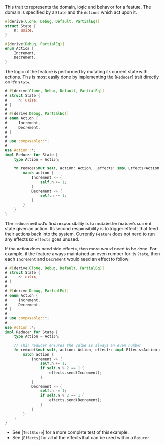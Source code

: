 This trait to represents the domain, logic and behavior for a feature. The domain is specified by a `State` and the `Actions` which act upon it.

```rust
#[derive(Clone, Debug, Default, PartialEq)]
struct State {
    n: usize,
}

#[derive(Debug, PartialEq)]
enum Action {
    Increment,
    Decrement,
}
```

The logic of the feature is performed by mutating its current state with actions. This is most easily done by implementing the [`Reducer`] trait directly on it’s `State`.

```rust
# #[derive(Clone, Debug, Default, PartialEq)]
# struct State {
#     n: usize,
# }
# 
# #[derive(Debug, PartialEq)]
# enum Action {
#     Increment,
#     Decrement,
# }
# 
# use composable::*;
#
use Action::*;
impl Reducer for State {
    type Action = Action;

    fn reduce(&mut self, action: Action, _effects: impl Effects<Action = Action>) {
        match action {
            Increment => {
                self.n += 1;
            }
            Decrement => {
                self.n -= 1;
            }
        }
    }
}
```

The `reduce` method’s first responsibility is to mutate the feature’s current state given an action. Its second responsibility is to trigger effects that feed their actions back into the system. Currently `Feature` does not need to run any effects so `effects` goes unused.

If the action does need side effects, then more would need to be done. For example, if the feature always maintained an even number for its `State`, then each `Increment` and `Decrement` would need an effect to follow:

```rust
# #[derive(Clone, Debug, Default, PartialEq)]
# struct State {
#     n: usize,
# }
# 
# #[derive(Debug, PartialEq)]
# enum Action {
#     Increment,
#     Decrement,
# }
# 
# use composable::*;
#
use Action::*;
impl Reducer for State {
    type Action = Action;

    // This reducer ensures the value is always an even number
    fn reduce(&mut self, action: Action, effects: impl Effects<Action = Action>) {
        match action {
            Increment => {
                self.n += 1;
                if self.n % 2 == 1 {
                    effects.send(Increment);
                }
            }
            Decrement => {
                self.n -= 1;
                if self.n % 2 == 1 {
                    effects.send(Decrement);
                }
            }
        }
    }
}
```

- See [`TestStore`] for a more complete test of this example.
- See [`Effects`] for all of the effects that can be used within a `Reducer`.
